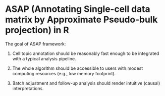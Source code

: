 # ASAP (Annotating Single-cell data matrix by Approximate Pseudo-bulk projection) in R

The goal of ASAP framework:

1. Cell topic annotation should be reasonably fast enough to be integrated with a typical analysis pipeline.

2. The whole algorithm should be accessible to users with modest computing resources (e.g., low memory footprint).

3. Batch adjustment and follow-up analysis should render intuitive (causal) interpretations.

